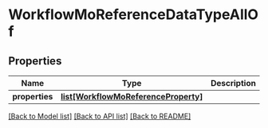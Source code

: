 # WorkflowMoReferenceDataTypeAllOf

## Properties
Name | Type | Description | Notes
------------ | ------------- | ------------- | -------------
**properties** | [**list[WorkflowMoReferenceProperty]**](WorkflowMoReferenceProperty.md) |  | [optional] 

[[Back to Model list]](../README.md#documentation-for-models) [[Back to API list]](../README.md#documentation-for-api-endpoints) [[Back to README]](../README.md)


